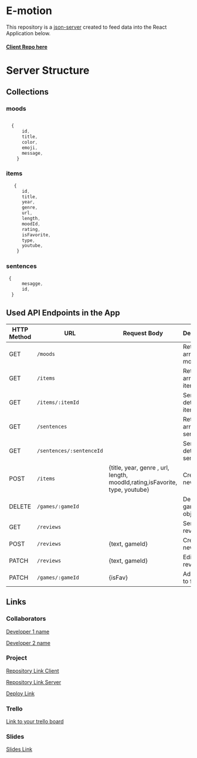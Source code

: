 

# E-motion

This repository is a [json-server](https://github.com/typicode/json-server) created to feed data into the React Application below.

#### [Client Repo here](https://github.com/David-Carballo/e-motion)

# Server Structure

## Collections

### moods

```javascript

  {
      id,
      title,
      color,
      emoji,
      message,
    }

```

### items

```javascript
   {
      id,
      title,
      year,
      genre,
      url,
      length,
      moodId,
      rating,
      isFavorite,
      type,
      youtube,
    }
```

### sentences

```javascript
 {
      mesagge,
      id,
  }
```

## Used API Endpoints in the App

| HTTP Method | URL                         | Request Body                 | Description                                                    |
| ----------- | --------------------------- | ---------------------------- | -------------------------------------------------------------- |
| GET         | `/moods`                    |                              | Returns an array of all moods                                  |
| GET         | `/items`                    |                              | Returns an array of all items                                  |
| GET         | `/items/:itemId`            |                              | Sends all details of a item                                    |
| GET         | `/sentences`                |                              | Returns an array of all sentences                              |
| GET         | `/sentences/:sentenceId`    |                              | Sends all details of a sentence                                |
| POST        | `/items`                    | {title, year, genre , url, length, moodId,rating,isFavorite, type, youtube}  | Create a new item                                            |
| DELETE      | `/games/:gameId`            |                              | Deletes a game object                                          |
| GET         | `/reviews`                  |                              | Sends all reviews                                              |
| POST        | `/reviews`                  | {text, gameId}               | Creates a new review                                           |
| PATCH       | `/reviews`                | {text, gameId}               | Edits a review                                                 |
| PATCH       | `/games/:gameId`            | {isFav}                      | Adds game to favourite                                         |
 
## Links

### Collaborators

[Developer 1 name](www.github-url.com)

[Developer 2 name](www.github-url.com)

### Project

[Repository Link Client](www.your-github-url-here.com)

[Repository Link Server](www.your-github-url-here.com)

[Deploy Link](www.your-deploy-url-here.com)

### Trello

[Link to your trello board](www.your-trello-url-here.com)

### Slides

[Slides Link](www.your-slides-url-here.com)